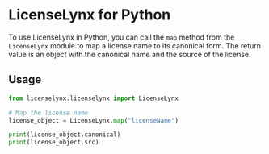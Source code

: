 # LicenseLynx for Python

To use LicenseLynx in Python, you can call the ``map`` method from the ``LicenseLynx`` module to map a license name to its canonical form.
The return value is an object with the canonical name and the source of the license.

## Usage

```python
from licenselynx.licenselynx import LicenseLynx

# Map the license name
license_object = LicenseLynx.map("licenseName")

print(license_object.canonical)
print(license_object.src)
```
